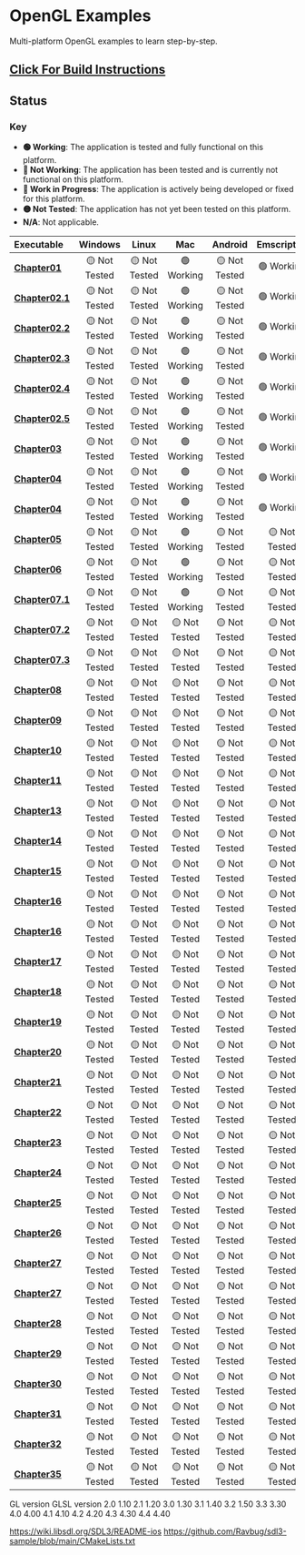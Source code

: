 # OpenGL Examples

Multi-platform OpenGL examples to learn step-by-step.

## [Click For Build Instructions](./BUILD.md)

## Status

### Key

* **🟢 Working**: The application is tested and fully functional on this platform.
* **🔴 Not Working**: The application has been tested and is currently not functional on this platform.
* **🚧 Work in Progress**: The application is actively being developed or fixed for this platform.
* **🟡 Not Tested**: The application has not yet been tested on this platform.
* **N/A**: Not applicable.

| Executable |  Windows | Linux |  Mac | Android | Emscripten | iOS | 
| :--- | :---: | :---: | :---: | :---: | :---: | :---: |
| **[Chapter01](./chapters/Chapter01-Window/README.md)**                 | 🟡 Not Tested | 🟡 Not Tested | 🟢 Working | 🟡 Not Tested | 🟢 Working | 🟡 Not Tested |
| **[Chapter02.1](./chapters/Chapter02.1-Point/README.md)**              | 🟡 Not Tested | 🟡 Not Tested | 🟢 Working | 🟡 Not Tested | 🟢 Working | 🟡 Not Tested |
| **[Chapter02.2](./chapters/Chapter02.2-Triangle/README.md)**           | 🟡 Not Tested | 🟡 Not Tested | 🟢 Working | 🟡 Not Tested | 🟢 Working | 🟡 Not Tested |
| **[Chapter02.3](./chapters/Chapter02.3-Colors/README.md)**             | 🟡 Not Tested | 🟡 Not Tested | 🟢 Working | 🟡 Not Tested | 🟢 Working | 🟡 Not Tested |
| **[Chapter02.4](./chapters/Chapter02.4-Square/README.md)**             | 🟡 Not Tested | 🟡 Not Tested | 🟢 Working | 🟡 Not Tested | 🟢 Working | 🟡 Not Tested |
| **[Chapter02.5](./chapters/Chapter02.5-IndexBuffer/README.md)**        | 🟡 Not Tested | 🟡 Not Tested | 🟢 Working | 🟡 Not Tested | 🟢 Working | 🟡 Not Tested |
| **[Chapter03](./chapters/Chapter03-Textures/README.md)**               | 🟡 Not Tested | 🟡 Not Tested | 🟢 Working | 🟡 Not Tested | 🟢 Working | 🟡 Not Tested |
| **[Chapter04](./chapters/Chapter04-Transformations/README.md)**        | 🟡 Not Tested | 🟡 Not Tested | 🟢 Working | 🟡 Not Tested | 🟢 Working | 🟡 Not Tested |
| **[Chapter04](./chapters/Chapter04-TransformationsCube/README.md)**    | 🟡 Not Tested | 🟡 Not Tested | 🟢 Working | 🟡 Not Tested | 🟢 Working | 🟡 Not Tested |
| **[Chapter05](./chapters/Chapter05-Camera/README.md)**                 | 🟡 Not Tested | 🟡 Not Tested | 🟢 Working | 🟡 Not Tested | 🟡 Not Tested |
| **[Chapter06](./chapters/Chapter06-FaceCulling/README.md)**            | 🟡 Not Tested | 🟡 Not Tested | 🟢 Working | 🟡 Not Tested | 🟡 Not Tested |
| **[Chapter07.1](./chapters/Chapter07.1-LightingPhong/README.md)**      | 🟡 Not Tested | 🟡 Not Tested | 🟢 Working | 🟡 Not Tested | 🟡 Not Tested |
| **[Chapter07.2](./chapters/Chapter07.2-LightingBlinnPhong/README.md)** | 🟡 Not Tested | 🟡 Not Tested | 🟡 Not Tested | 🟡 Not Tested | 🟡 Not Tested |
| **[Chapter07.3](./chapters/Chapter07.3-Materials/)**          | 🟡 Not Tested | 🟡 Not Tested | 🟡 Not Tested | 🟡 Not Tested | 🟡 Not Tested |
| **[Chapter08](./chapters/Chapter08-LightingMapping/)**        | 🟡 Not Tested | 🟡 Not Tested | 🟡 Not Tested | 🟡 Not Tested | 🟡 Not Tested |
| **[Chapter09](./chapters/Chapter09-LightTypes/)**             | 🟡 Not Tested | 🟡 Not Tested | 🟡 Not Tested | 🟡 Not Tested | 🟡 Not Tested |
| **[Chapter10](./chapters/Chapter10-MultipleLights/)**         | 🟡 Not Tested | 🟡 Not Tested | 🟡 Not Tested | 🟡 Not Tested | 🟡 Not Tested |
| **[Chapter11](./chapters/Chapter11-Skybox/)**                 | 🟡 Not Tested | 🟡 Not Tested | 🟡 Not Tested | 🟡 Not Tested | 🟡 Not Tested |
| **[Chapter13](./chapters/Chapter13-ModelLoading/)**           | 🟡 Not Tested | 🟡 Not Tested | 🟡 Not Tested | 🟡 Not Tested | 🟡 Not Tested |
| **[Chapter14](./chapters/Chapter14-Blending/)**               | 🟡 Not Tested | 🟡 Not Tested | 🟡 Not Tested | 🟡 Not Tested | 🟡 Not Tested |
| **[Chapter15](./chapters/Chapter15-GammaCorrection/)**        | 🟡 Not Tested | 🟡 Not Tested | 🟡 Not Tested | 🟡 Not Tested | 🟡 Not Tested |
| **[Chapter16](./chapters/Chapter16-DepthTesting/)**           | 🟡 Not Tested | 🟡 Not Tested | 🟡 Not Tested | 🟡 Not Tested | 🟡 Not Tested |
| **[Chapter16](./chapters/Chapter16-StencilTesting/)**         | 🟡 Not Tested | 🟡 Not Tested | 🟡 Not Tested | 🟡 Not Tested | 🟡 Not Tested |
| **[Chapter17](./chapters/Chapter17-Framebuffer/)**            | 🟡 Not Tested | 🟡 Not Tested | 🟡 Not Tested | 🟡 Not Tested | 🟡 Not Tested |
| **[Chapter18](./chapters/Chapter18-ShadowMapping/)**          | 🟡 Not Tested | 🟡 Not Tested | 🟡 Not Tested | 🟡 Not Tested | 🟡 Not Tested |
| **[Chapter19](./chapters/Chapter19-OmniDirShadowMapping/)**   | 🟡 Not Tested | 🟡 Not Tested | 🟡 Not Tested | 🟡 Not Tested | 🟡 Not Tested |
| **[Chapter20](./chapters/Chapter20-NormalMapping/)**          | 🟡 Not Tested | 🟡 Not Tested | 🟡 Not Tested | 🟡 Not Tested | 🟡 Not Tested |
| **[Chapter21](./chapters/Chapter21-ParallaxMapping/)**        | 🟡 Not Tested | 🟡 Not Tested | 🟡 Not Tested | 🟡 Not Tested | 🟡 Not Tested |
| **[Chapter22](./chapters/Chapter22-HDR/)**                    | 🟡 Not Tested | 🟡 Not Tested | 🟡 Not Tested | 🟡 Not Tested | 🟡 Not Tested |
| **[Chapter23](./chapters/Chapter23-Bloom/)**                  | 🟡 Not Tested | 🟡 Not Tested | 🟡 Not Tested | 🟡 Not Tested | 🟡 Not Tested |
| **[Chapter24](./chapters/Chapter24-SSAO/)**                   | 🟡 Not Tested | 🟡 Not Tested | 🟡 Not Tested | 🟡 Not Tested | 🟡 Not Tested |
| **[Chapter25](./chapters/Chapter25-PBR/)**                    | 🟡 Not Tested | 🟡 Not Tested | 🟡 Not Tested | 🟡 Not Tested | 🟡 Not Tested |
| **[Chapter26](./chapters/Chapter26-IBL/)**                    | 🟡 Not Tested | 🟡 Not Tested | 🟡 Not Tested | 🟡 Not Tested | 🟡 Not Tested |
| **[Chapter27](./chapters/Chapter27-FrustumCulling/)**         | 🟡 Not Tested | 🟡 Not Tested | 🟡 Not Tested | 🟡 Not Tested | 🟡 Not Tested |
| **[Chapter27](./chapters/Chapter27-Instancing/)**             | 🟡 Not Tested | 🟡 Not Tested | 🟡 Not Tested | 🟡 Not Tested | 🟡 Not Tested |
| **[Chapter28](./chapters/Chapter28-TextRendering/)**          | 🟡 Not Tested | 🟡 Not Tested | 🟡 Not Tested | 🟡 Not Tested | 🟡 Not Tested |
| **[Chapter29](./chapters/Chapter29-Particles/)**              | 🟡 Not Tested | 🟡 Not Tested | 🟡 Not Tested | 🟡 Not Tested | 🟡 Not Tested |
| **[Chapter30](./chapters/Chapter30-PostProcessing/)**         | 🟡 Not Tested | 🟡 Not Tested | 🟡 Not Tested | 🟡 Not Tested | 🟡 Not Tested |
| **[Chapter31](./chapters/Chapter31-HeightMap/)**              | 🟡 Not Tested | 🟡 Not Tested | 🟡 Not Tested | 🟡 Not Tested | 🟡 Not Tested |
| **[Chapter32](./chapters/Chapter32-Tesselation/)**            | 🟡 Not Tested | 🟡 Not Tested | 🟡 Not Tested | 🟡 Not Tested | 🟡 Not Tested |
| **[Chapter35](./chapters/Chapter35-DeferedShading/)**         | 🟡 Not Tested | 🟡 Not Tested | 🟡 Not Tested | 🟡 Not Tested | 🟡 Not Tested |

GL version                     GLSL version
2.0                            1.10
2.1                            1.20
3.0                            1.30
3.1                            1.40
3.2                            1.50
3.3                            3.30
4.0                            4.00
4.1                            4.10
4.2                            4.20
4.3                            4.30
4.4                            4.40


https://wiki.libsdl.org/SDL3/README-ios https://github.com/Ravbug/sdl3-sample/blob/main/CMakeLists.txt